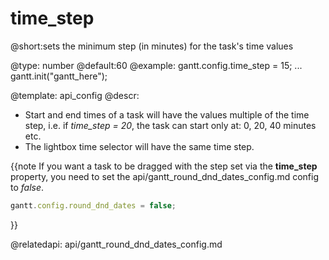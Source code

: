 time_step
=============
@short:sets the minimum step (in minutes) for the task's time values


@type: number
@default:60
@example:
gantt.config.time_step = 15;
...
gantt.init("gantt_here");


@template:	api_config
@descr:

- Start and end times of a task will have the values multiple of the time step, i.e. if *time_step = 20*, the task can start only at: 0, 20, 40 minutes etc.
- The lightbox time selector will have the same time step.

{{note If you want a task to be dragged with the step set via the **time_step** property, you need to set the api/gantt_round_dnd_dates_config.md config to *false*.
~~~js
gantt.config.round_dnd_dates = false;
~~~
}}

@relatedapi:
api/gantt_round_dnd_dates_config.md